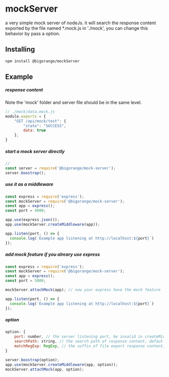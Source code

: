# mockServer
a very simple mock server of nodeJs.
it will search the response content exported by the file named *.mock.js in './mock',
you can change this behavior by pass a option.

## Installing

```sh
npm install @bigorange/mockServer
```
## Example
##### response content
Note the 'mock' folder and server file should be in the same level.

```js
// ./mock/data.mock.js
module.exports = {
    "GET /api/mock/test": {
        "state": "SUCCESS",
        data: true
    },
}
```


##### start a mock server directly
```js
// 
const server = require('@bigorange/mock-server');
server.boostrap();
```

##### use it as a middleware
```js
const express = require('express');
const mockServer = require('@bigorange/mock-server');
const app = express();
const port = 4000;

app.use(express.json());
app.use(mockServer.createMiddleware(app));

app.listen(port, () => {
  console.log(`Example app listening at http://localhost:${port}`)
});
```

##### add mock feature if you alreary use express
```js
const express = require('express');
const mockServer = require('@bigorange/mock-server');
const app = express();
const port = 5000;

mockServer.attachMock(app); // now your express have the mock feature

app.listen(port, () => {
  console.log(`Example app listening at http://localhost:${port}`)
});
```

##### option
```js
option: {
    port: number, // the server listening port, be invalid in createMiddleware and attachMock
    searchPath: string, // the search path of response content, defaut './mock'
    matchRegExp: RegExp, // the suffix of file export response content, default '.mock.js'
}

server.boostrap(option);
app.use(mockServer.createMiddleware(app, option));
mockServer.attachMock(app, option);
```
